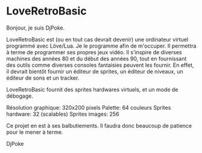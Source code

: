 # LoveRetroBasic
Bonjour, je suis DjPoke.

LoveRetroBasic est (ou en tout cas devrait devenir) une ordinateur virtuel programmé avec Löve/Lua.
Je le programme afin de m'occuper. Il permettra à terme de programmer ses propres jeux vidéo.
Il s'inspire de diverses machines des années 80 et du début des années 90, tout en fournissant des outils comme diverses consoles fantaisies peuvent les fournir.
En effet, il devrait bientôt fournir un éditeur de sprites, un éditeur de niveaux, un éditeur de sons et un tracker.

LoveRetroBasic fournit des sprites hardwares virtuels, et un mode de débogage.

Résolution graphique: 320x200 pixels
Palette: 64 couleurs
Sprites hardware: 32 (scalables)
Sprites images: 256

Ce projet en est à ses balbutiements. Il faudra donc beaucoup de patience pour le mener à terme.

DjPoke
